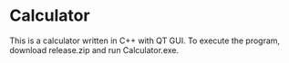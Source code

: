 # Calculator
This is a calculator written in C++ with QT GUI.
To execute the program, download release.zip and run Calculator.exe.
